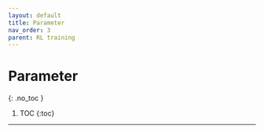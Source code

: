 ```yaml
---
layout: default
title: Parameter
nav_order: 3
parent: RL training
---
```


# Parameter
{: .no_toc }


1. TOC
{:toc}

---